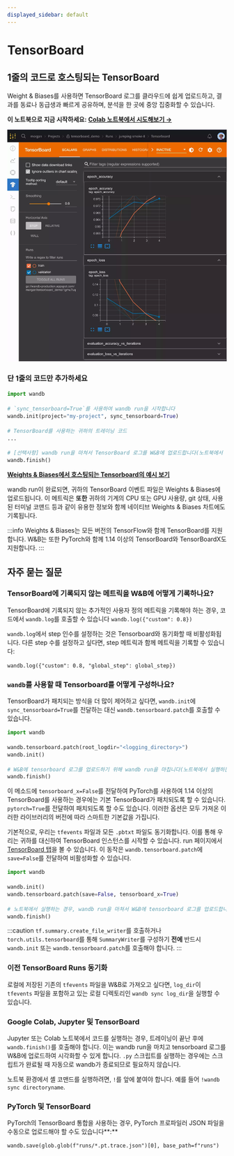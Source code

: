 ```yaml
---
displayed_sidebar: default
---
```


# TensorBoard

## 1줄의 코드로 호스팅되는 TensorBoard

Weight & Biases를 사용하면 TensorBoard 로그를 클라우드에 쉽게 업로드하고, 결과를 동료나 동급생과 빠르게 공유하며, 분석을 한 곳에 중앙 집중화할 수 있습니다.

**이 노트북으로 지금 시작하세요:** [**Colab 노트북에서 시도해보기 →**](https://github.com/wandb/examples/blob/master/colabs/tensorboard/TensorBoard\_and\_Weights\_and\_Biases.ipynb)


![](/images/integrations/tensorboard_oneline_code.webp)

### 단 1줄의 코드만 추가하세요

```python
import wandb

# `sync_tensorboard=True`를 사용하여 wandb run을 시작합니다
wandb.init(project="my-project", sync_tensorboard=True)

# TensorBoard를 사용하는 귀하의 트레이닝 코드
...

# [선택사항] wandb run을 마쳐서 TensorBoard 로그를 W&B에 업로드합니다(노트북에서 실행하는 경우)
wandb.finish()
```

[**Weights & Biases에서 호스팅되는 Tensorboard의 예시 보기**](https://wandb.ai/rymc/simple-tensorboard-example/runs/oab614zf/tensorboard)

wandb run이 완료되면, 귀하의 TensorBoard 이벤트 파일은 Weights & Biases에 업로드됩니다. 이 메트릭은 **또한** 귀하의 기계의 CPU 또는 GPU 사용량, git 상태, 사용된 터미널 코맨드 등과 같이 유용한 정보와 함께 네이티브 Weights & Biases 차트에도 기록됩니다.

:::info
Weights & Biases는 모든 버전의 TensorFlow와 함께 TensorBoard를 지원합니다. W&B는 또한 PyTorch와 함께 1.14 이상의 TensorBoard와 TensorBoardX도 지원합니다.
:::

## 자주 묻는 질문

### TensorBoard에 기록되지 않는 메트릭을 W&B에 어떻게 기록하나요?

TensorBoard에 기록되지 않는 추가적인 사용자 정의 메트릭을 기록해야 하는 경우, 코드에서 `wandb.log`를 호출할 수 있습니다 `wandb.log({"custom": 0.8})`

`wandb.log`에서 step 인수를 설정하는 것은 Tensorboard와 동기화할 때 비활성화됩니다. 다른 step 수를 설정하고 싶다면, step 메트릭과 함께 메트릭을 기록할 수 있습니다:

`wandb.log({"custom": 0.8, "global_step": global_step})`

### `wandb`를 사용할 때 Tensorboard를 어떻게 구성하나요?

TensorBoard가 패치되는 방식을 더 많이 제어하고 싶다면, `wandb.init`에 `sync_tensorboard=True`를 전달하는 대신 `wandb.tensorboard.patch`를 호출할 수 있습니다.

```python
import wandb

wandb.tensorboard.patch(root_logdir="<logging_directory>")
wandb.init()

# W&B에 tensorboard 로그를 업로드하기 위해 wandb run을 마칩니다(노트북에서 실행하는 경우)
wandb.finish()
```

이 메소드에 `tensorboard_x=False`를 전달하여 PyTorch를 사용하여 1.14 이상의 TensorBoard를 사용하는 경우에는 기본 TensorBoard가 패치되도록 할 수 있습니다. `pytorch=True`를 전달하여 패치되도록 할 수도 있습니다. 이러한 옵션은 모두 가져온 이러한 라이브러리의 버전에 따라 스마트한 기본값을 가집니다.

기본적으로, 우리는 `tfevents` 파일과 모든 `.pbtxt` 파일도 동기화합니다. 이를 통해 우리는 귀하를 대신하여 TensorBoard 인스턴스를 시작할 수 있습니다. run 페이지에서 [TensorBoard 탭](https://www.wandb.com/articles/hosted-tensorboard)을 볼 수 있습니다. 이 동작은 `wandb.tensorboard.patch`에 `save=False`를 전달하여 비활성화할 수 있습니다.

```python
import wandb

wandb.init()
wandb.tensorboard.patch(save=False, tensorboard_x=True)

# 노트북에서 실행하는 경우, wandb run을 마쳐서 W&B에 tensorboard 로그를 업로드합니다
wandb.finish()
```

:::caution
`tf.summary.create_file_writer`를 호출하거나 `torch.utils.tensorboard`를 통해 `SummaryWriter`를 구성하기 **전에** 반드시 `wandb.init` 또는 `wandb.tensorboard.patch`를 호출해야 합니다.
:::

### 이전 TensorBoard Runs 동기화

로컬에 저장된 기존의 `tfevents` 파일을 W&B로 가져오고 싶다면, `log_dir`이 `tfevents` 파일을 포함하고 있는 로컬 디렉토리인 `wandb sync log_dir`을 실행할 수 있습니다.

### Google Colab, Jupyter 및 TensorBoard

Jupyter 또는 Colab 노트북에서 코드를 실행하는 경우, 트레이닝이 끝난 후에 `wandb.finish()`를 호출해야 합니다. 이는 wandb run을 마치고 tensorboard 로그를 W&B에 업로드하여 시각화할 수 있게 합니다. `.py` 스크립트를 실행하는 경우에는 스크립트가 완료될 때 자동으로 wandb가 종료되므로 필요하지 않습니다.

노트북 환경에서 셸 코맨드를 실행하려면, `!`를 앞에 붙여야 합니다. 예를 들어 `!wandb sync directoryname`.

### PyTorch 및 TensorBoard

PyTorch의 TensorBoard 통합을 사용하는 경우, PyTorch 프로파일러 JSON 파일을 수동으로 업로드해야 할 수도 있습니다**:** 

```
wandb.save(glob.glob(f"runs/*.pt.trace.json")[0], base_path=f"runs")
```